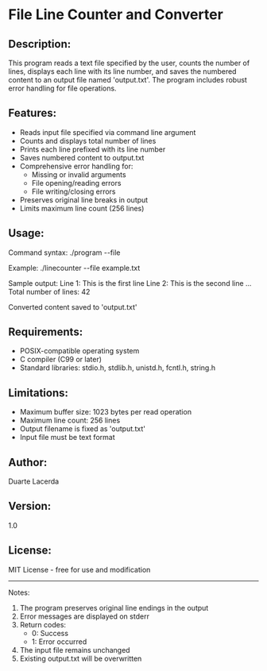File Line Counter and Converter
==============================

Description:
------------
This program reads a text file specified by the user, counts the number of lines, displays each line with its line number, and saves the numbered content to an output file named 'output.txt'. The program includes robust error handling for file operations.

Features:
---------
- Reads input file specified via command line argument
- Counts and displays total number of lines
- Prints each line prefixed with its line number
- Saves numbered content to output.txt
- Comprehensive error handling for:
  - Missing or invalid arguments
  - File opening/reading errors
  - File writing/closing errors
- Preserves original line breaks in output
- Limits maximum line count (256 lines)

Usage:
------
Command syntax:
  ./program --file <filename>

Example:
  ./linecounter --file example.txt

Sample output:
Line 1: This is the first line
Line 2: This is the second line
...
Total number of lines: 42

Converted content saved to 'output.txt'

Requirements:
-------------
- POSIX-compatible operating system
- C compiler (C99 or later)
- Standard libraries: stdio.h, stdlib.h, unistd.h, fcntl.h, string.h

Limitations:
------------
- Maximum buffer size: 1023 bytes per read operation
- Maximum line count: 256 lines
- Output filename is fixed as 'output.txt'
- Input file must be text format

Author:
-------
Duarte Lacerda

Version:
--------
1.0

License:
--------
MIT License - free for use and modification

---

Notes:
1. The program preserves original line endings in the output
2. Error messages are displayed on stderr
3. Return codes:
   - 0: Success
   - 1: Error occurred
4. The input file remains unchanged
5. Existing output.txt will be overwritten
